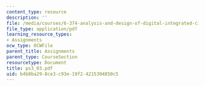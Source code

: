 ```yaml
---
content_type: resource
description: ''
file: /media/courses/6-374-analysis-and-design-of-digital-integrated-circuits-fall-2003/b4b0ba298ce3c93e19f24215304850c5_ps3_03.pdf
file_type: application/pdf
learning_resource_types:
- Assignments
ocw_type: OCWFile
parent_title: Assignments
parent_type: CourseSection
resourcetype: Document
title: ps3_03.pdf
uid: b4b0ba29-8ce3-c93e-19f2-4215304850c5
---
```

